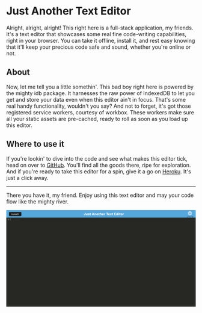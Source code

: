 # Just Another Text Editor
Alright, alright, alright! This right here is a full-stack application, my friends. It's a text editor that showcases some real fine code-writing capabilities, right in your browser. You can take it offline, install it, and rest easy knowing that it'll keep your precious code safe and sound, whether you're online or not.

## About
Now, let me tell you a little somethin'. This bad boy right here is powered by the mighty idb package. It harnesses the raw power of IndexedDB to let you get and store your data even when this editor ain't in focus. That's some real handy functionality, wouldn't you say? And not to forget, it's got those registered service workers, courtesy of workbox. These workers make sure all your static assets are pre-cached, ready to roll as soon as you load up this editor.

## Where to use it
If you're lookin' to dive into the code and see what makes this editor tick, head on over to [GitHub](https://github.com/ashtreid/TextSmith). You'll find all the goods there, ripe for exploration. And if you're ready to take this editor for a spin, give it a go on [Heroku](https://text-smith-2edc59b8f5bc.herokuapp.com/). It's just a click away.

---
There you have it, my friend. Enjoy using this text editor and may your code flow like the mighty river.


![jate screenshot](/jate-sample.png)